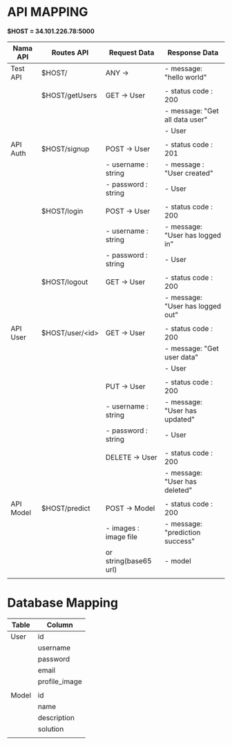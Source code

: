 # API MAPPING

**$HOST = 34.101.226.78:5000**

|  Nama API  |   Routes API          |     Request Data         |        Response Data             |
|------------|-----------------------|--------------------------|----------------------------------|
| Test API   | $HOST/                | ANY ->                   | - message: "hello world"         |
|            |                       |                          |                                  |
|            | $HOST/getUsers        | GET -> User              | - status code : 200              |
|            |                       |                          | - message: "Get all data user"   |
|            |                       |                          | - User                           |
|            |                       |                          |                                  |
| API Auth   | $HOST/signup          | POST -> User             | - status code : 201              |
|            |                       | - username : string      | - message : "User created"       |
|            |                       | - password : string      | - User                           |
|            |                       |                          |                                  |
|            | $HOST/login           | POST -> User             | - status code : 200              |
|            |                       | - username : string      | - message: "User has logged in"  |
|            |                       | - password : string      | - User                           |
|            |                       |                          |                                  |
|            | $HOST/logout          | GET -> User              | - status code : 200              |
|            |                       |                          | - message: "User has logged out" |
|            |                       |                          |                                  |
| API User   | $HOST/user/&lt;id&gt; | GET -> User              | - status code : 200              |
|            |                       |                          | - message: "Get user data"       |
|            |                       |                          | - User                           |
|            |                       |                          |                                  |
|            |                       | PUT  -> User             | - status code : 200              |
|            |                       | - username : string      | - message: "User has updated"    |
|            |                       | - password : string      | - User                           |
|            |                       |                          |                                  |
|            |                       | DELETE  -> User          | - status code : 200              |
|            |                       |                          | - message: "User has deleted"    |
|            |                       |                          |                                  |
| API Model  | $HOST/predict         | POST -> Model            | - status code : 200              |
|            |                       | - images : image file    | - message: "prediction success"  |
|            |                       |   or string(base65 url)  | - model                          |
|            |                       |                          |                                  |

# Database Mapping

| Table |     Column     |
|-------|----------------|
| User  | id             |
|       | username       |
|       | password       |
|       | email          |
|       | profile_image  |
|       |                |
| Model | id             |
|       | name           |
|       | description    |
|       | solution       |
|       |                |
